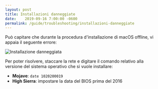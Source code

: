 ```yaml
---
layout: post
title: Installazioni danneggiate
date:    2019-09-16 7:00:00 -0600
permalink: /guide/troubleshooting/installazioni-danneggiate
---
```

Può capitare che durante la procedura d'installazione di macOS offline, vi appaia il seguente errore:

![Installazione danneggiata](https://i.imgur.com/pGlpU2t.png)

Per poter risolvere, staccare la rete e digitare il comando relativo alla versione del sistema operativo che si vuole installare:

- **Mojave**: `date 1020200019`
- **High Sierra**: impostare la data del BIOS prima del 2016


